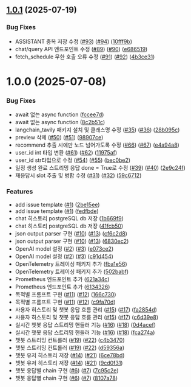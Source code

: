 ## [1.0.1](https://github.com/100-hours-a-week/11-ellu-chatbot-ai/compare/v1.0.0...v1.0.1) (2025-07-19)


### Bug Fixes

* ASSISTANT 중복 저장 수정 ([#93](https://github.com/100-hours-a-week/11-ellu-chatbot-ai/issues/93)) ([#94](https://github.com/100-hours-a-week/11-ellu-chatbot-ai/issues/94)) ([10fff9b](https://github.com/100-hours-a-week/11-ellu-chatbot-ai/commit/10fff9b4148efd13230dc3b36101dfcf22da9a0b))
* chat/query API 엔드포인트 수정 ([#89](https://github.com/100-hours-a-week/11-ellu-chatbot-ai/issues/89)) ([#90](https://github.com/100-hours-a-week/11-ellu-chatbot-ai/issues/90)) ([e686519](https://github.com/100-hours-a-week/11-ellu-chatbot-ai/commit/e686519df49e593b2078d3299fc59849e090fece))
* fetch_schedule 무한 호출 오류 수정 ([#91](https://github.com/100-hours-a-week/11-ellu-chatbot-ai/issues/91)) ([#92](https://github.com/100-hours-a-week/11-ellu-chatbot-ai/issues/92)) ([4b3ce31](https://github.com/100-hours-a-week/11-ellu-chatbot-ai/commit/4b3ce31b4bf76274bb0cfc3d21080266eb3fd3bd))

# 1.0.0 (2025-07-08)


### Bug Fixes

* await 없는 async function ([fccee7d](https://github.com/100-hours-a-week/11-ellu-chatbot-ai/commit/fccee7ddce87af92bdd04cc839fb662d5ab428bf))
* await 없는 async function ([8c2b51c](https://github.com/100-hours-a-week/11-ellu-chatbot-ai/commit/8c2b51c3a907fa24fc3ecce593c6b3e359c2a64d))
* langchain_tavily 패키지 설치 및 클래스명 수정 ([#35](https://github.com/100-hours-a-week/11-ellu-chatbot-ai/issues/35)) ([#36](https://github.com/100-hours-a-week/11-ellu-chatbot-ai/issues/36)) ([28b095c](https://github.com/100-hours-a-week/11-ellu-chatbot-ai/commit/28b095c1c7f7aa0b2535dafc47b51228ec5f5a68))
* preview 삭제 ([#50](https://github.com/100-hours-a-week/11-ellu-chatbot-ai/issues/50)) ([#51](https://github.com/100-hours-a-week/11-ellu-chatbot-ai/issues/51)) ([98907ce](https://github.com/100-hours-a-week/11-ellu-chatbot-ai/commit/98907ce557e9a4c08d67840488db0c4e6cda6c9d))
* recommend 추출 시에만 노드 넘어가도록 수정 ([#66](https://github.com/100-hours-a-week/11-ellu-chatbot-ai/issues/66)) ([#67](https://github.com/100-hours-a-week/11-ellu-chatbot-ai/issues/67)) ([e4a94a8](https://github.com/100-hours-a-week/11-ellu-chatbot-ai/commit/e4a94a8d487c8cf87e8b15225e935da6d2e5f88f))
* user_id int 타입 변환 ([#61](https://github.com/100-hours-a-week/11-ellu-chatbot-ai/issues/61)) ([#62](https://github.com/100-hours-a-week/11-ellu-chatbot-ai/issues/62)) ([11975af](https://github.com/100-hours-a-week/11-ellu-chatbot-ai/commit/11975aff060da7a4396aaa9816e254960b67d7ad))
* user_id str타입으로 수정 ([#54](https://github.com/100-hours-a-week/11-ellu-chatbot-ai/issues/54)) ([#55](https://github.com/100-hours-a-week/11-ellu-chatbot-ai/issues/55)) ([bec0be2](https://github.com/100-hours-a-week/11-ellu-chatbot-ai/commit/bec0be23f551c5f1d1c1e2ca86ba39749ff8c3fb))
* 일정 생성 완료 스트리밍 응답 done = True로 수정 ([#39](https://github.com/100-hours-a-week/11-ellu-chatbot-ai/issues/39)) ([#40](https://github.com/100-hours-a-week/11-ellu-chatbot-ai/issues/40)) ([2e9c24f](https://github.com/100-hours-a-week/11-ellu-chatbot-ai/commit/2e9c24f13e2b7a28649cd9f77021da07c8ce77bc))
* 재응답시 slot 추출 및 병합 수정 ([#31](https://github.com/100-hours-a-week/11-ellu-chatbot-ai/issues/31)) ([#32](https://github.com/100-hours-a-week/11-ellu-chatbot-ai/issues/32)) ([59c6712](https://github.com/100-hours-a-week/11-ellu-chatbot-ai/commit/59c6712784445af43a7c3f7c659ec7456c579fc6))


### Features

* add issue template ([#1](https://github.com/100-hours-a-week/11-ellu-chatbot-ai/issues/1)) ([2be15ee](https://github.com/100-hours-a-week/11-ellu-chatbot-ai/commit/2be15eef153c39e5d6eb96e2da40b9f4d415bb21))
* add issue template ([#1](https://github.com/100-hours-a-week/11-ellu-chatbot-ai/issues/1)) ([fedfbde](https://github.com/100-hours-a-week/11-ellu-chatbot-ai/commit/fedfbdead66e67b8161673428310c0a7d74dee84))
* chat 히스토리 postgreSQL db 저장 ([1b669f9](https://github.com/100-hours-a-week/11-ellu-chatbot-ai/commit/1b669f9d218c7e74117c96815f536253a9387de0))
* chat 히스토리 postgreSQL db 저장 ([41fcb50](https://github.com/100-hours-a-week/11-ellu-chatbot-ai/commit/41fcb5026b0acdf58a95645a39d67d15d46b0569))
* json output parser 구현 ([#10](https://github.com/100-hours-a-week/11-ellu-chatbot-ai/issues/10)) ([#13](https://github.com/100-hours-a-week/11-ellu-chatbot-ai/issues/13)) ([cf6c2d8](https://github.com/100-hours-a-week/11-ellu-chatbot-ai/commit/cf6c2d8cdd8695322b8a344ca8aa4b3ae0b80acf))
* json output parser 구현 ([#10](https://github.com/100-hours-a-week/11-ellu-chatbot-ai/issues/10)) ([#13](https://github.com/100-hours-a-week/11-ellu-chatbot-ai/issues/13)) ([6830ec2](https://github.com/100-hours-a-week/11-ellu-chatbot-ai/commit/6830ec281929ff8ca63fc50931490cba3be04a56))
* OpenAI model 설정 ([#2](https://github.com/100-hours-a-week/11-ellu-chatbot-ai/issues/2)) ([#3](https://github.com/100-hours-a-week/11-ellu-chatbot-ai/issues/3)) ([e073ce2](https://github.com/100-hours-a-week/11-ellu-chatbot-ai/commit/e073ce225830a8f5fdd7582c6660b0304fc156c9))
* OpenAI model 설정 ([#2](https://github.com/100-hours-a-week/11-ellu-chatbot-ai/issues/2)) ([#3](https://github.com/100-hours-a-week/11-ellu-chatbot-ai/issues/3)) ([c91d454](https://github.com/100-hours-a-week/11-ellu-chatbot-ai/commit/c91d4546cb2876b21d51b1f31c6d6fd2cebe1135))
* OpenTelemetry 트레이싱 패키지 추가 ([fba1e56](https://github.com/100-hours-a-week/11-ellu-chatbot-ai/commit/fba1e564cce5a2be65b5b51d90cd1327ecb4c1bd))
* OpenTelemetry 트레이싱 패키지 추가 ([502babf](https://github.com/100-hours-a-week/11-ellu-chatbot-ai/commit/502babf3a2dfb805a1359d9faace1b87e706fb1f))
* Prometheus 엔드포인트 추가 ([621a34c](https://github.com/100-hours-a-week/11-ellu-chatbot-ai/commit/621a34ca8ba7ef4df89e1add70feaeef197808a9))
* Prometheus 엔드포인트 추가 ([6134326](https://github.com/100-hours-a-week/11-ellu-chatbot-ai/commit/6134326cbaaa8e790b5467f276e7fa38ddae6a77))
* 목적별 프롬프트 구현 ([#11](https://github.com/100-hours-a-week/11-ellu-chatbot-ai/issues/11)) ([#12](https://github.com/100-hours-a-week/11-ellu-chatbot-ai/issues/12)) ([166c730](https://github.com/100-hours-a-week/11-ellu-chatbot-ai/commit/166c7307c022aa5a18ac284c27416e52c0a082b4))
* 목적별 프롬프트 구현 ([#11](https://github.com/100-hours-a-week/11-ellu-chatbot-ai/issues/11)) ([#12](https://github.com/100-hours-a-week/11-ellu-chatbot-ai/issues/12)) ([c9fa70d](https://github.com/100-hours-a-week/11-ellu-chatbot-ai/commit/c9fa70d1aa334c28c7319c39e294e929155baf7e))
* 사용자 히스토리 및 챗봇 응답 흐름 관리 ([#15](https://github.com/100-hours-a-week/11-ellu-chatbot-ai/issues/15)) ([#17](https://github.com/100-hours-a-week/11-ellu-chatbot-ai/issues/17)) ([fa2854d](https://github.com/100-hours-a-week/11-ellu-chatbot-ai/commit/fa2854d2898d15299fe771b492206ea10c30f236))
* 사용자 히스토리 및 챗봇 응답 흐름 관리 ([#15](https://github.com/100-hours-a-week/11-ellu-chatbot-ai/issues/15)) ([#17](https://github.com/100-hours-a-week/11-ellu-chatbot-ai/issues/17)) ([c6d39e8](https://github.com/100-hours-a-week/11-ellu-chatbot-ai/commit/c6d39e8aea91240251ccaf7763ade40e660d369a))
* 실시간 챗봇 응답 스트리밍 핸들러 기능 ([#16](https://github.com/100-hours-a-week/11-ellu-chatbot-ai/issues/16)) ([#18](https://github.com/100-hours-a-week/11-ellu-chatbot-ai/issues/18)) ([0d4acef](https://github.com/100-hours-a-week/11-ellu-chatbot-ai/commit/0d4acef5621261663a45322517bc7c7a64624f54))
* 실시간 챗봇 응답 스트리밍 핸들러 기능 ([#16](https://github.com/100-hours-a-week/11-ellu-chatbot-ai/issues/16)) ([#18](https://github.com/100-hours-a-week/11-ellu-chatbot-ai/issues/18)) ([fca274a](https://github.com/100-hours-a-week/11-ellu-chatbot-ai/commit/fca274ab044ee66e3a42d4db03f854cb6f86ffa0))
* 챗봇 스트리밍 컨트롤러 ([#19](https://github.com/100-hours-a-week/11-ellu-chatbot-ai/issues/19)) ([#22](https://github.com/100-hours-a-week/11-ellu-chatbot-ai/issues/22)) ([c4b3470](https://github.com/100-hours-a-week/11-ellu-chatbot-ai/commit/c4b347008f877d4f43bcead6f0e93a52595fac4b))
* 챗봇 스트리밍 컨트롤러 ([#19](https://github.com/100-hours-a-week/11-ellu-chatbot-ai/issues/19)) ([#22](https://github.com/100-hours-a-week/11-ellu-chatbot-ai/issues/22)) ([d59356a](https://github.com/100-hours-a-week/11-ellu-chatbot-ai/commit/d59356ae3092a7cb105514c224529287dedea621))
* 챗봇 유저 히스토리 저장 ([#14](https://github.com/100-hours-a-week/11-ellu-chatbot-ai/issues/14)) ([#21](https://github.com/100-hours-a-week/11-ellu-chatbot-ai/issues/21)) ([6ce78bd](https://github.com/100-hours-a-week/11-ellu-chatbot-ai/commit/6ce78bdb9d04ebd4ce2ba45e5cb63327cafbfd6e))
* 챗봇 유저 히스토리 저장 ([#14](https://github.com/100-hours-a-week/11-ellu-chatbot-ai/issues/14)) ([#21](https://github.com/100-hours-a-week/11-ellu-chatbot-ai/issues/21)) ([9cd0f31](https://github.com/100-hours-a-week/11-ellu-chatbot-ai/commit/9cd0f31b44c2dd4f0edb831b64ecd69a67d07a9c))
* 챗봇 응답별 chain 구현 ([#6](https://github.com/100-hours-a-week/11-ellu-chatbot-ai/issues/6)) ([#7](https://github.com/100-hours-a-week/11-ellu-chatbot-ai/issues/7)) ([7c95c2e](https://github.com/100-hours-a-week/11-ellu-chatbot-ai/commit/7c95c2ef76d021c36db30c180845efca639f8aff))
* 챗봇 응답별 chain 구현 ([#6](https://github.com/100-hours-a-week/11-ellu-chatbot-ai/issues/6)) ([#7](https://github.com/100-hours-a-week/11-ellu-chatbot-ai/issues/7)) ([8107a78](https://github.com/100-hours-a-week/11-ellu-chatbot-ai/commit/8107a78d552e22d4b9c5fd7722d7236a3808d6d7))
